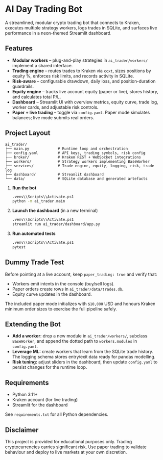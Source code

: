 # AI Day Trading Bot

A streamlined, modular crypto trading bot that connects to Kraken, executes multiple strategy workers, logs trades in SQLite, and surfaces live performance in a neon-themed Streamlit dashboard.

## Features

- **Modular workers** – plug-and-play strategies in `ai_trader/workers/` implement a shared interface.
- **Trading engine** – routes trades to Kraken via `ccxt`, sizes positions by equity %, enforces risk limits, and records activity in SQLite.
- **Risk-aware** – configurable drawdown, daily loss, and position-duration guardrails.
- **Equity engine** – tracks live account equity (paper or live), stores history, and calculates total P/L.
- **Dashboard** – Streamlit UI with overview metrics, equity curve, trade log, worker cards, and adjustable risk controls.
- **Paper + live trading** – toggle via `config.yaml`. Paper mode simulates balances; live mode submits real orders.

## Project Layout

```
ai_trader/
├── main.py             # Runtime loop and orchestration
├── config.yaml         # API keys, trading symbols, risk config
├── broker/             # Kraken REST + WebSocket integrations
├── workers/            # Strategy workers implementing BaseWorker
├── services/           # Trade engine, equity, logging, risk, trade log
├── dashboard/          # Streamlit dashboard
└── data/               # SQLite database and generated artefacts
```


1. **Run the bot**

   ```bash
   .venv\\Scripts\\Activate.ps1
   python -m ai_trader.main
   ```

2. **Launch the dashboard** (in a new terminal)

   ```bash
   .venv\\Scripts\\Activate.ps1
   streamlit run ai_trader/dashboard/app.py
   ```

3. **Run automated tests**

   ```bash
   .venv\\Scripts\\Activate.ps1
   pytest
   ```

## Dummy Trade Test

Before pointing at a live account, keep `paper_trading: true` and verify that:

- Workers emit intents in the console (buy/sell logs).
- Paper orders create rows in `ai_trader/data/trades.db`.
- Equity curve updates in the dashboard.

The included paper mode initializes with `$10,000` USD and honours Kraken minimum order sizes to exercise the full pipeline safely.

## Extending the Bot

- **Add a worker:** drop a new module in `ai_trader/workers/`, subclass `BaseWorker`, and append the dotted path to `workers.modules` in `config.yaml`.
- **Leverage ML:** create workers that learn from the SQLite trade history. The logging schema stores entry/exit data ready for pandas modelling.
- **Risk tuning:** adjust sliders in the dashboard, then update `config.yaml` to persist changes for the runtime loop.

## Requirements

- Python 3.11+
- Kraken account (for live trading)
- Streamlit for the dashboard

See `requirements.txt` for all Python dependencies.

## Disclaimer

This project is provided for educational purposes only. Trading cryptocurrencies carries significant risk. Use paper trading to validate behaviour and deploy to live markets at your own discretion.
